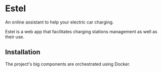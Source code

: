 # Estel

An online assistant to help your electric car charging.

Estel is a web app that facilitates charging stations management as well as their use.


## Installation

The project's big components are orchestrated using Docker. 